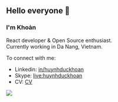## Hello everyone 👋

<!-- [![f97.xyz](https://img.shields.io/badge/Blog-f97.xyz-lightgrey "f97.xyz")](https://f97.xyz)
[![huynhduckhoan](https://img.shields.io/badge/skype-huynhduckhoan-blue "huynhduckhoan")](https://join.skype.com/invite/niUom6aZDDwa "devcui.com")
![F97's github visitor](https://komarev.com/ghpvc/?username=f97) -->

### I'm Khoản

React developer & Open Source enthusiast.<br> Currently working in Da Nang,
Vietnam.<br>

To connect with me:

- Linkedin: [in/huynhduckhoan](https://www.linkedin.com/in/huynhduckhoan)
- Skype: [live:huynhduckhoan](https://join.skype.com/invite/niUom6aZDDwa)
- CV: [CV](/CV.md)

 <img src="https://github-readme-stats.vercel.app/api/top-langs/?username=anuraghazra&layout=compact&theme=onedark&hide_border=true">

<!-- <img src="https://github-readme-stats.vercel.app/api?username=f97&show_icons=true&theme=onedark&show_icons=true&hide_border=true"> -->

<!-- ![Imgur](https://i.imgur.com/EKizaRG.png)

![Imgur](https://i.imgur.com/7pehdsz.png)
 -->
